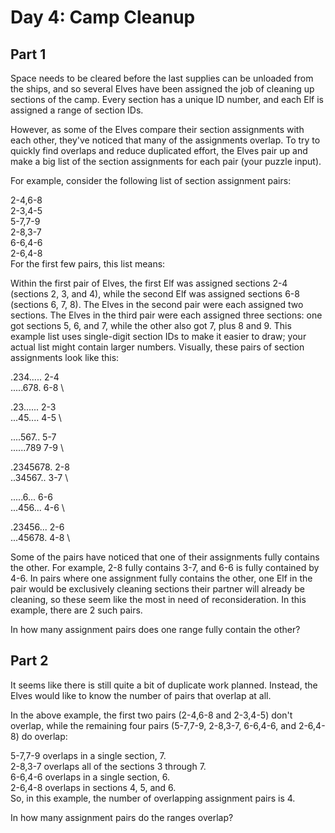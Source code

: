 # Day 4: Camp Cleanup

## Part 1

Space needs to be cleared before the last supplies can be unloaded from the ships, and so several Elves have been assigned the job of cleaning up sections of the camp. Every section has a unique ID number, and each Elf is assigned a range of section IDs.

However, as some of the Elves compare their section assignments with each other, they've noticed that many of the assignments overlap. To try to quickly find overlaps and reduce duplicated effort, the Elves pair up and make a big list of the section assignments for each pair (your puzzle input).

For example, consider the following list of section assignment pairs:

2-4,6-8 \
2-3,4-5 \
5-7,7-9 \
2-8,3-7 \
6-6,4-6 \
2-6,4-8 \
For the first few pairs, this list means:

Within the first pair of Elves, the first Elf was assigned sections 2-4 (sections 2, 3, and 4), while the second Elf was assigned sections 6-8 (sections 6, 7, 8).
The Elves in the second pair were each assigned two sections.
The Elves in the third pair were each assigned three sections: one got sections 5, 6, and 7, while the other also got 7, plus 8 and 9.
This example list uses single-digit section IDs to make it easier to draw; your actual list might contain larger numbers. Visually, these pairs of section assignments look like this:

.234..... 2-4 \
.....678. 6-8 \

.23...... 2-3 \
...45.... 4-5 \

....567.. 5-7 \
......789 7-9 \

.2345678. 2-8 \
..34567.. 3-7 \

.....6... 6-6 \
...456... 4-6 \

.23456... 2-6 \
...45678. 4-8 \

Some of the pairs have noticed that one of their assignments fully contains the other. For example, 2-8 fully contains 3-7, and 6-6 is fully contained by 4-6. In pairs where one assignment fully contains the other, one Elf in the pair would be exclusively cleaning sections their partner will already be cleaning, so these seem like the most in need of reconsideration. In this example, there are 2 such pairs.

In how many assignment pairs does one range fully contain the other?

## Part 2

It seems like there is still quite a bit of duplicate work planned. Instead, the Elves would like to know the number of pairs that overlap at all.

In the above example, the first two pairs (2-4,6-8 and 2-3,4-5) don't overlap, while the remaining four pairs (5-7,7-9, 2-8,3-7, 6-6,4-6, and 2-6,4-8) do overlap:

5-7,7-9 overlaps in a single section, 7. \
2-8,3-7 overlaps all of the sections 3 through 7. \
6-6,4-6 overlaps in a single section, 6. \
2-6,4-8 overlaps in sections 4, 5, and 6. \
So, in this example, the number of overlapping assignment pairs is 4.

In how many assignment pairs do the ranges overlap?
